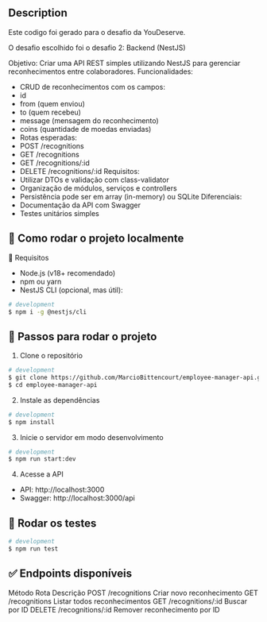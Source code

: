 ## Description

Este codigo foi gerado para o desafio da YouDeserve.

O desafio escolhido foi o desafio 2: Backend (NestJS)

Objetivo: Criar uma API REST simples utilizando NestJS para gerenciar reconhecimentos entre
colaboradores.
Funcionalidades:
- CRUD de reconhecimentos com os campos:
 - id
 - from (quem enviou)
 - to (quem recebeu)
 - message (mensagem do reconhecimento)
 - coins (quantidade de moedas enviadas)
- Rotas esperadas:
 - POST /recognitions
 - GET /recognitions
 - GET /recognitions/:id
 - DELETE /recognitions/:id
Requisitos:
- Utilizar DTOs e validação com class-validator
- Organização de módulos, serviços e controllers
- Persistência pode ser em array (in-memory) ou SQLite
Diferenciais:
- Documentação da API com Swagger
- Testes unitários simples

## 🧠 Como rodar o projeto localmente
🔧 Requisitos

- Node.js (v18+ recomendado)
- npm ou yarn
- NestJS CLI (opcional, mas útil):
```bash
# development
$ npm i -g @nestjs/cli
```

## 🚀 Passos para rodar o projeto
1. Clone o repositório
```bash
# development
$ git clone https://github.com/MarcioBittencourt/employee-manager-api.git
$ cd employee-manager-api
```

2. Instale as dependências
```bash
# development
$ npm install
```

3. Inicie o servidor em modo desenvolvimento
```bash
# development
$ npm run start:dev
```

4. Acesse a API

- API: http://localhost:3000
- Swagger: http://localhost:3000/api

## 🧪 Rodar os testes
```bash
# development
$ npm run test
```

## ✅ Endpoints disponíveis
Método	Rota	              Descrição
POST	  /recognitions	      Criar novo reconhecimento
GET	    /recognitions	      Listar todos reconhecimentos
GET	    /recognitions/:id	  Buscar por ID
DELETE	/recognitions/:id	  Remover reconhecimento por ID